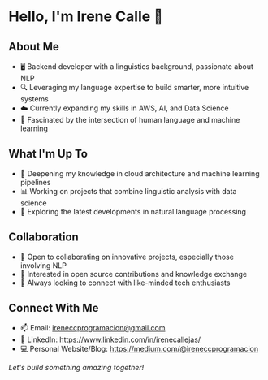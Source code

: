 # Hello, I'm Irene Calle 👋

## About Me
- 🖥️ Backend developer with a linguistics background, passionate about NLP
- 🔍 Leveraging my language expertise to build smarter, more intuitive systems
- ☁️ Currently expanding my skills in AWS, AI, and Data Science
- 🧠 Fascinated by the intersection of human language and machine learning

## What I'm Up To
- 🌱 Deepening my knowledge in cloud architecture and machine learning pipelines
- 📊 Working on projects that combine linguistic analysis with data science
- 🤖 Exploring the latest developments in natural language processing

## Collaboration
- 💞️ Open to collaborating on innovative projects, especially those involving NLP
- 🔄 Interested in open source contributions and knowledge exchange
- 🚀 Always looking to connect with like-minded tech enthusiasts

## Connect With Me
- 📫 Email: ireneccprogramacion@gmail.com
- 🔗 LinkedIn: https://www.linkedin.com/in/irenecallejas/
- 💻 Personal Website/Blog: https://medium.com/@ireneccprogramacion

*Let's build something amazing together!*
